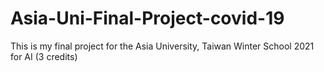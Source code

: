# Asia-Uni-Final-Project-covid-19
This is my final project for the Asia University, Taiwan Winter School 2021 for AI (3 credits)
